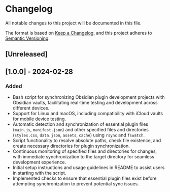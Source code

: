 # Changelog

All notable changes to this project will be documented in this file.

The format is based on [Keep a Changelog](https://keepachangelog.com/en/1.0.0/),
and this project adheres to [Semantic Versioning](https://semver.org/spec/v2.0.0.html).

## [Unreleased]

## [1.0.0] - 2024-02-28

### Added
- Bash script for synchronizing Obsidian plugin development projects with Obsidian vaults, facilitating real-time testing and development across different devices.
- Support for Linux and macOS, including compatibility with iCloud vaults for mobile device testing.
- Automatic detection and synchronization of essential plugin files (`main.js`, `manifest.json`) and other specified files and directories (`styles.css`, `data.json`, `assets`, `cache`) using `rsync` and `fswatch`.
- Script functionality to resolve absolute paths, check file existence, and create necessary directories for plugin synchronization.
- Continuous monitoring of specified files and directories for changes, with immediate synchronization to the target directory for seamless development experience.
- Initial setup instructions and usage guidelines in README to assist users in starting with the script.
- Implemented checks to ensure that essential plugin files exist before attempting synchronization to prevent potential sync issues.
